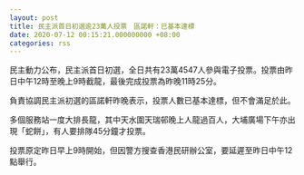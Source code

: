 ```yaml
---
layout: post
title: 民主派首日初選逾23萬人投票　區諾軒：已基本達標
date: 2020-07-12 00:15:21.000000000 +08:00
categories: rss
---
```


民主動力公布，民主派首日初選，全日共有23萬4547人參與電子投票。投票由昨日中午12時至晚上9時截龍，最後完成投票為昨晚11時25分。

負責協調民主派初選的區諾軒昨晚表示，投票人數已基本達標，但不會滿足於此。

多個服務站一度大排長龍，其中天水圍天瑞邨晚上人龍過百人，大埔廣場下午亦出現「蛇餅」，有人要排隊45分鐘才投票。

投票原定昨日早上9時開始，但因警方搜查香港民研辦公室，要延遲至昨日中午12點舉行。
